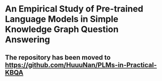 # An Empirical Study of Pre-trained Language Models in Simple Knowledge Graph Question Answering

## The repository has been moved to https://github.com/HuuuNan/PLMs-in-Practical-KBQA